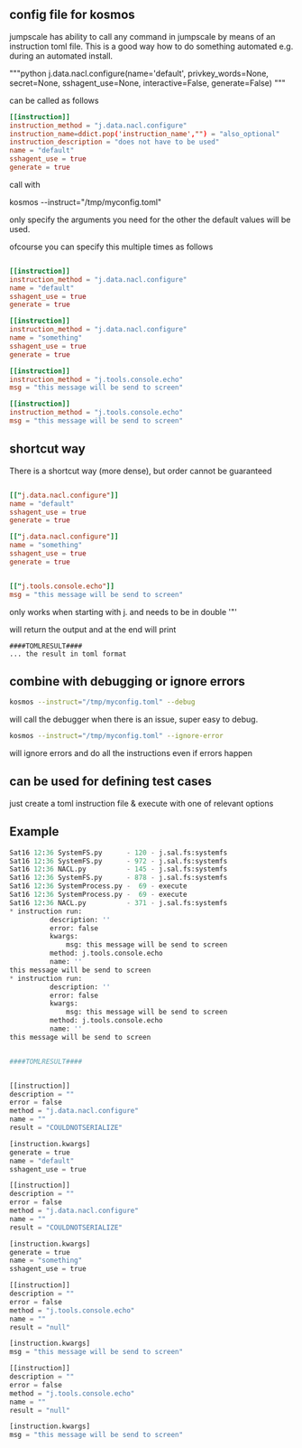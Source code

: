 
## config file for kosmos

jumpscale has ability to call any command in jumpscale by means of an instruction toml file.
This is a good way how to do something automated e.g. during an automated install.

"""python
j.data.nacl.configure(name='default', privkey_words=None, secret=None, sshagent_use=None, interactive=False, generate=False)
"""

can be called as follows

```toml
[[instruction]]
instruction_method = "j.data.nacl.configure"
instruction_name=ddict.pop('instruction_name',"") = "also_optional"
instruction_description = "does not have to be used"
name = "default"
sshagent_use = true
generate = true
```

call with

kosmos --instruct="/tmp/myconfig.toml"

only specify the arguments you need for the other the default values will be used.


ofcourse you can specify this multiple times as follows

```toml

[[instruction]]
instruction_method = "j.data.nacl.configure"
name = "default"
sshagent_use = true
generate = true

[[instruction]]
instruction_method = "j.data.nacl.configure"
name = "something"
sshagent_use = true
generate = true

[[instruction]]
instruction_method = "j.tools.console.echo"
msg = "this message will be send to screen"

[[instruction]]
instruction_method = "j.tools.console.echo"
msg = "this message will be send to screen"

```

## shortcut way

There is a shortcut way (more dense), but order cannot be guaranteed

```toml

[["j.data.nacl.configure"]]
name = "default"
sshagent_use = true
generate = true

[["j.data.nacl.configure"]]
name = "something"
sshagent_use = true
generate = true


[["j.tools.console.echo"]]
msg = "this message will be send to screen"

```

only works when starting with j. and needs to be in double '"'

will return the output and at the end will print 

```
####TOMLRESULT####
... the result in toml format
```


## combine with debugging or ignore errors

```bash
kosmos --instruct="/tmp/myconfig.toml" --debug
```

will call the debugger when there is an issue, super easy to debug.

```bash
kosmos --instruct="/tmp/myconfig.toml" --ignore-error
```

will ignore errors and do all the instructions even if errors happen

## can be used for defining test cases

just create a toml instruction file & execute with one of relevant options

## Example

```python
Sat16 12:36 SystemFS.py      - 120 - j.sal.fs:systemfs                  : path /sandbox/cfg/nacl/something is not a link
Sat16 12:36 SystemFS.py      - 972 - j.sal.fs:systemfs                  : path /sandbox/cfg/nacl/something is not a link
Sat16 12:36 NACL.py          - 145 - j.sal.fs:systemfs                  : Directory trying to create: [/sandbox/cfg/nacl/something] already exists
Sat16 12:36 SystemFS.py      - 878 - j.sal.fs:systemfs                  : path b'/sandbox/var/logs/myprocess_something.log' does not exist
Sat16 12:36 SystemProcess.py -  69 - execute                            : execute:ssh-add -L
Sat16 12:36 SystemProcess.py -  69 - execute                            : execute:ssh-add -L
Sat16 12:36 NACL.py          - 371 - j.sal.fs:systemfs                  : Read file: /sandbox/cfg/nacl/something/key.priv
* instruction run:
          description: ''
          error: false
          kwargs:
              msg: this message will be send to screen
          method: j.tools.console.echo
          name: ''
this message will be send to screen
* instruction run:
          description: ''
          error: false
          kwargs:
              msg: this message will be send to screen
          method: j.tools.console.echo
          name: ''
this message will be send to screen


####TOMLRESULT####


[[instruction]]
description = ""
error = false
method = "j.data.nacl.configure"
name = ""
result = "COULDNOTSERIALIZE"

[instruction.kwargs]
generate = true
name = "default"
sshagent_use = true

[[instruction]]
description = ""
error = false
method = "j.data.nacl.configure"
name = ""
result = "COULDNOTSERIALIZE"

[instruction.kwargs]
generate = true
name = "something"
sshagent_use = true

[[instruction]]
description = ""
error = false
method = "j.tools.console.echo"
name = ""
result = "null"

[instruction.kwargs]
msg = "this message will be send to screen"

[[instruction]]
description = ""
error = false
method = "j.tools.console.echo"
name = ""
result = "null"

[instruction.kwargs]
msg = "this message will be send to screen"

```
